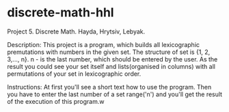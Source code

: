# discrete-math-hhl
Project 5. Discrete Math. Hayda, Hrytsiv, Lebyak.

Description:
This project is a program, which builds all lexicographic premutations with numbers in the given set.
The structure of set is {1, 2, 3,..., n}. n - is the last number, which should be entered by the user. 
As the result you could see your set itself and lists(organised in columns) with all permutations of your set in lexicographic order.

Instructions:
At first you'll see a short text how to use the program.
Then you have to enter the last number of a set range('n') and you'll get the result of the execution of this program.w
